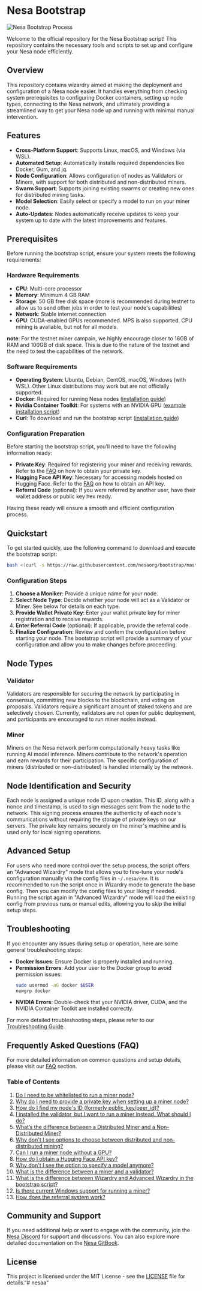 # Nesa Bootstrap

![Nesa Bootstrap Process](https://raw.githubusercontent.com/nesaorg/bootstrap/master/images/bootstrap.gif)

Welcome to the official repository for the Nesa Bootstrap script! This repository contains the necessary tools and scripts to set up and configure your Nesa node efficiently.

## Overview

This repository contains wizardry aimed at making the deployment and configuration of a Nesa node easier. It handles everything from checking system prerequisites to configuring Docker containers, setting up node types, connecting to the Nesa network, and ultimately providing a streamlined way to get your Nesa node up and running with minimal manual intervention.

## Features

- **Cross-Platform Support**: Supports Linux, macOS, and Windows (via WSL).
- **Automated Setup**: Automatically installs required dependencies like Docker, Gum, and jq.
- **Node Configuration**: Allows configuration of nodes as Validators or Miners, with support for both distributed and non-distributed miners.
- **Swarm Support**: Supports joining existing swarms or creating new ones for distributed mining tasks.
- **Model Selection**: Easily select or specify a model to run on your miner node.
- **Auto-Updates**: Nodes automatically receive updates to keep your system up to date with the latest improvements and features.

## Prerequisites

Before running the bootstrap script, ensure your system meets the following requirements:

### Hardware Requirements

- **CPU**: Multi-core processor
- **Memory**: Minimum 4 GB RAM
- **Storage**: 50 GB free disk space (more is recommended during testnet to allow us to send other jobs in order to test your node's capabilities)
- **Network**: Stable internet connection
- **GPU**: CUDA-enabled GPUs recommended. MPS is also supported. CPU mining is available, but not for all models.

**note**: For the testnet miner campain, we highly encourage closer to 16GB of RAM and 100GB of disk space. This is due to the nature of the testnet and the need to test the capabilities of the network.

### Software Requirements

- **Operating System**: Ubuntu, Debian, CentOS, macOS, Windows (with WSL). Other Linux distributions may work but are not officially supported.
- **Docker**: Required for running Nesa nodes ([installation guide](https://docs.docker.com/get-docker/))
- **Nvidia Container Toolkit**: For systems with an NVIDIA GPU ([example installation script](https://raw.githubusercontent.com/nesaorg/bootstrap/master/helpers/install_nvidia_container_toolkit.sh))
- **Curl**: To download and run the bootstrap script ([installation guide](https://curl.se/docs/install.html))

### Configuration Preparation

Before starting the bootstrap script, you’ll need to have the following information ready:

- **Private Key**: Required for registering your miner and receiving rewards. Refer to the [FAQ](./FAQ.md#2-why-do-i-need-to-provide-a-private-key-when-setting-up-a-miner-node) on how to obtain your private key.
- **Hugging Face API Key**: Necessary for accessing models hosted on Hugging Face. Refer to the [FAQ](./FAQ.md#7-how-do-i-obtain-a-hugging-face-api-key) on how to obtain an API key.
- **Referral Code** (optional): If you were referred by another user, have their wallet address or public key hex ready.

Having these ready will ensure a smooth and efficient configuration process.

## Quickstart

To get started quickly, use the following command to download and execute the bootstrap script:

```bash
bash <(curl -s https://raw.githubusercontent.com/nesaorg/bootstrap/master/bootstrap.sh)
```

### Configuration Steps

1. **Choose a Moniker**: Provide a unique name for your node.
2. **Select Node Type**: Decide whether your node will act as a Validator or Miner. See below for details on each type.
3. **Provide Wallet Private Key**: Enter your wallet private key for  miner registration and to receive rewards.
4. **Enter Referral Code** (optional): If applicable, provide the referral code.
6. **Finalize Configuration**: Review and confirm the configuration before starting your node. The bootstrap script will provide a summary of your configuration and allow you to make changes before proceeding.

## Node Types

### Validator

Validators are responsible for securing the network by participating in consensus, committing new blocks to the blockchain, and voting on proposals. Validators require a significant amount of staked tokens and are selectively chosen. Currently, validators are not open for public deployment, and participants are encouraged to run miner nodes instead.

### Miner

Miners on the Nesa network perform computationally heavy tasks like running AI model inference. Miners contribute to the network's operation and earn rewards for their participation. The specific configuration of miners (distributed or non-distributed) is handled internally by the network.

## Node Identification and Security

Each node is assigned a unique node ID upon creation. This ID, along with a nonce and timestamp, is used to sign messages sent from the node to the network. This signing process ensures the authenticity of each node's communications without requiring the storage of private keys on our servers. The private key remains securely on the miner's machine and is used only for local signing operations.

## Advanced Setup

For users who need more control over the setup process, the script offers an "Advanced Wizardry" mode that allows you to fine-tune your node's configuration manually via the config files in `~/.nesa/env`. It is recommended to run the script once in Wizardry mode to generate the base config. Then you can modify the config files to your liking if needed. Running the script again in "Advanced Wizardry" mode will load the existing config from previous runs or manual edits, allowing you to skip the initial setup steps.

## Troubleshooting

If you encounter any issues during setup or operation, here are some general troubleshooting steps:

- **Docker Issues**: Ensure Docker is properly installed and running.
- **Permission Errors**: Add your user to the Docker group to avoid permission issues:
  ```bash
  sudo usermod -aG docker $USER
  newgrp docker
  ```
- **NVIDIA Errors**: Double-check that your NVIDIA driver, CUDA, and the NVIDIA Container Toolkit are installed correctly.

For more detailed troubleshooting steps, please refer to our [Troubleshooting Guide](./Troubleshooting.md).

## Frequently Asked Questions (FAQ)

For more detailed information on common questions and setup details, please visit our [FAQ](./FAQ.md) section.

### Table of Contents

1. [Do I need to be whitelisted to run a miner node?](#1-do-i-need-to-be-whitelisted-to-run-a-miner-node)
2. [Why do I need to provide a private key when setting up a miner node?](#2-why-do-i-need-to-provide-a-private-key-when-setting-up-a-miner-node)
3. [How do I find my node's ID (formerly public\_key/peer\_id)?](#3-how-do-i-find-my-nodes-id-formerly-public_keypeer_id)
4. [I installed the validator, but I want to run a miner instead. What should I do?](#4-i-installed-the-validator-but-i-want-to-run-a-miner-instead-what-should-i-do)
5. [What’s the difference between a Distributed Miner and a Non-Distributed Miner?](#5-whats-the-difference-between-a-distributed-miner-and-a-non-distributed-miner)
6. [Why don't I see options to choose between distributed and non-distributed mining?](#6-why-dont-i-see-options-to-choose-between-distributed-and-non-distributed-mining)
7. [Can I run a miner node without a GPU?](#7-can-i-run-a-miner-node-without-a-gpu)
8. [How do I obtain a Hugging Face API key?](#8-how-do-i-obtain-a-hugging-face-api-key)
9. [Why don't I see the option to specify a model anymore?](#9-why-dont-i-see-the-option-to-specify-a-model-anymore)
10. [What is the difference between a miner and a validator?](#10-what-is-the-difference-between-a-miner-and-a-validator)
11. [What is the difference between Wizardry and Advanced Wizardry in the bootstrap script?](#11-what-is-the-difference-between-wizardry-and-advanced-wizardry-in-the-bootstrap-script)
12. [Is there current Windows support for running a miner?](#12-is-there-current-windows-support-for-running-a-miner)
13. [How does the referral system work?](#13-how-does-the-referral-system-work)

## Community and Support

If you need additional help or want to engage with the community, join the [Nesa Discord](https://discord.gg/nesa) for support and discussions. You can also explore more detailed documentation on the [Nesa GitBook](https://open.gitbook.com/~space/Vtjgh8wLtiRmdt9OTX2C/~gitbook/pdf).

## License

This project is licensed under the MIT License - see the [LICENSE](LICENSE.md) file for details."# nesaa" 
